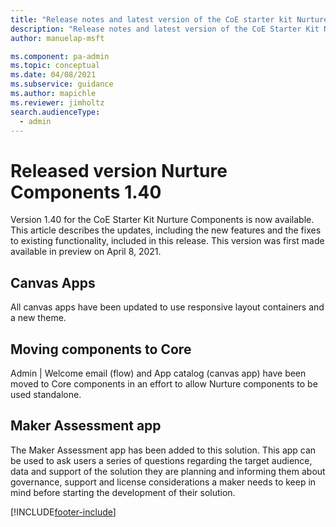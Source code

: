 ```yaml
---
title: "Release notes and latest version of the CoE starter kit Nurture Components 1.40 | MicrosoftDocs"
description: "Release notes and latest version of the CoE Starter Kit Nurture Components 1.40."
author: manuelap-msft

ms.component: pa-admin
ms.topic: conceptual
ms.date: 04/08/2021
ms.subservice: guidance
ms.author: mapichle
ms.reviewer: jimholtz
search.audienceType: 
  - admin
---
```


# Released version Nurture Components 1.40

Version 1.40 for the CoE Starter Kit Nurture Components is now available. This article describes the updates, including the new features and the fixes to existing functionality, included in this release. This version was first made available in preview on April 8, 2021.

## Canvas Apps

All canvas apps have been updated to use responsive layout containers and a new theme.

## Moving components to Core

Admin | Welcome email (flow) and App catalog (canvas app) have been moved to Core components in an effort to allow Nurture components to be used standalone.

## Maker Assessment app

The Maker Assessment app has been added to this solution. This app can be used to ask users a series of questions regarding the target audience, data and support of the solution they are planning and informing them about governance, support and license considerations a maker needs to keep in mind before starting the development of their solution.

[!INCLUDE[footer-include](../../../includes/footer-banner.md)]
